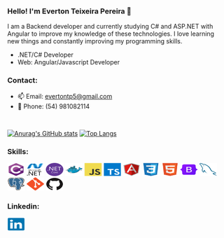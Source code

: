 ### Hello! I'm Everton Teixeira Pereira 👋

I am a Backend developer and currently studying C# and ASP.NET with Angular to improve my knowledge of these technologies. I love learning new things and constantly improving my programming skills.

- .NET/C# Developer
- Web: Angular/Javascript Developer

### Contact:
- 📫 Email: evertontp5@gmail.com
- 📱 Phone: (54) 981082114
<br>

[![Anurag's GitHub stats](https://github-readme-stats.vercel.app/api?username=Everton19)](https://github.com/Everton19/github-readme-stats)
[![Top Langs](https://github-readme-stats.vercel.app/api/top-langs/?exclude_repo=Mini_ChatBot,Project-IA,Django-Project-Learning-&username=AureoFJunior&layout=compact&theme=radical)](https://github.com/anuraghazra/github-readme-stats)

### Skills:
<div class="skills">
  <img height="30" width="40" src="https://github.com/devicons/devicon/blob/master/icons/csharp/csharp-original.svg">
  <img height="30" width="40" src="https://github.com/devicons/devicon/blob/master/icons/dot-net/dot-net-original-wordmark.svg">
  <img height="30" width="40" src="https://github.com/devicons/devicon/blob/master/icons/dotnetcore/dotnetcore-original.svg">
  <img height="30" width="40" src="https://github.com/devicons/devicon/blob/master/icons/docker/docker-original.svg">
  <img height="30" width="40" src="https://github.com/devicons/devicon/blob/master/icons/javascript/javascript-original.svg">
  <img height="30" width="40" src="https://github.com/devicons/devicon/blob/master/icons/typescript/typescript-original.svg">
  <img height="30" width="40" src="https://github.com/devicons/devicon/blob/master/icons/angularjs/angularjs-original.svg">
  <img height="30" width="40" src="https://github.com/devicons/devicon/blob/master/icons/css3/css3-original.svg">
  <img height="30" width="40" src="https://github.com/devicons/devicon/blob/master/icons/html5/html5-original.svg">
  <img height="30" width="40" src="https://github.com/devicons/devicon/blob/master/icons/bootstrap/bootstrap-original.svg">
  <img height="30" width="40" src="https://github.com/devicons/devicon/blob/master/icons/mysql/mysql-original.svg">
  <img height="30" width="40" src="https://github.com/devicons/devicon/blob/master/icons/postgresql/postgresql-original.svg">
  <img height="30" width="40" src="https://github.com/devicons/devicon/blob/master/icons/git/git-original.svg">
  <img height="30" width="40" src="https://github.com/devicons/devicon/blob/master/icons/github/github-original.svg">
</div>

### Linkedin:
<div class="social">
  <a href="https://www.linkedin.com/in/everton-teixeira-pereira/" target="_blank"><img height="30" width="40" src="https://github.com/devicons/devicon/blob/master/icons/linkedin/linkedin-original.svg" target="_blank">
</div>
